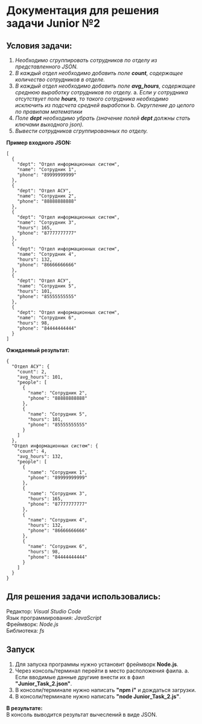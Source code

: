 Документация для решения задачи Junior №2
====

Условия задачи:
----
1. _Необходимо сгруппировать сотрудников по отделу из представленного JSON._
2. _В каждый отдел необходимо добавить поле __count__, содержащее количество сотрудников в отделе._
3. _В каждый отдел необходимо добавить поле __avg_hours__, содержащее среднюю выработку сотрудников по отделу._
    a. _Если у сотрудника отсутствует поле __hours__, то такого сотрудника необходимо исключить из подсчета средней выработки_
    b. _Округление до целого по правилам математики_
4. _Поле __dept__ необходимо убрать (значение полей __dept__ должны стать ключами выходного json)._
5. _Вывести сотрудников сгруппированных по отделу._

__Пример входного JSON:__
```
[
  {
    "dept": "Отдел информационных систем",
    "name": "Сотрудник 1",
    "phone": "89999999999"
  },
  {
    "dept": "Отдел АСУ",
    "name": "Сотрудник 2",
    "phone": "88888888888"
  },
  {
    "dept": "Отдел информационных систем",
    "name": "Сотрудник 3",
    "hours": 165,
    "phone": "87777777777"
  },
  {
    "dept": "Отдел информационных систем",
    "name": "Сотрудник 4",
    "hours": 132,
    "phone": "86666666666"
  },
  {
    "dept": "Отдел АСУ",
    "name": "Сотрудник 5",
    "hours": 101,
    "phone": "85555555555"
  },
  {
    "dept": "Отдел информационных систем",
    "name": "Сотрудник 6",
    "hours": 98,
    "phone": "84444444444"
  }
]
```
__Ожидаемый результат:__
```
{
  "Отдел АСУ": {
    "count": 2,
    "avg_hours": 101,
    "people": [
      {
        "name": "Сотрудник 2",
        "phone": "88888888888"
      },
      {
        "name": "Сотрудник 5",
        "hours": 101,
        "phone": "85555555555"
      }
    ]
  },
  "Отдел информационных систем": {
    "count": 4,
    "avg_hours": 132,
    "people": [
      {
        "name": "Сотрудник 1",
        "phone": "89999999999"
      },
      {
        "name": "Сотрудник 3",
        "hours": 165,
        "phone": "87777777777"
      },
      {
        "name": "Сотрудник 4",
        "hours": 132,
        "phone": "86666666666"
      },
      {
        "name": "Сотрудник 6",
        "hours": 98,
        "phone": "84444444444"
      }
    ]
  }
}
```

Для решения задачи использовались:
----
Редактор: _Visual Studio Code_<br>
Язык программирования: _JavaScript_<br>
Фреймворк: _Node.js_<br>
Библиотека: _fs_

Запуск
----
1. Для запуска программы нужно установит фреймворк __Node.js__. 
2. Через консоль/терминал перейти в место расположения фаила.
    a. Если вводимые данные другиие внести их в фаил __"Junior_Task_2.json"__.
4. В консоли/терминале нужно написать __"npm i"__ и дождаться загрузки.
5. В консоли/терминале нужно написать __"node Junior_Task_2.js"__.

__В результате:__ <br>
В консоль выводится результат вычеслений в виде JSON.

